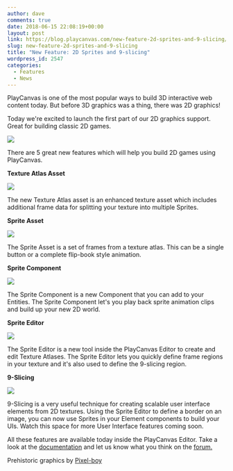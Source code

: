 ```yaml
---
author: dave
comments: true
date: 2018-06-15 22:08:19+00:00
layout: post
link: https://blog.playcanvas.com/new-feature-2d-sprites-and-9-slicing/
slug: new-feature-2d-sprites-and-9-slicing
title: "New Feature: 2D Sprites and 9-slicing"
wordpress_id: 2547
categories:
  - Features
  - News
---
```


PlayCanvas is one of the most popular ways to build 3D interactive web content today. But before 3D graphics was a thing, there was 2D graphics!

Today we're excited to launch the first part of our 2D graphics support. Great for building classic 2D games.

![](https://blog.playcanvas.com/wp-content/uploads/2018/06/sprite-game.gif)

There are 5 great new features which will help you build 2D games using PlayCanvas.

**Texture Atlas Asset**

![](https://blog.playcanvas.com/wp-content/uploads/2018/06/texture-atlas-300x267.jpg)

The new Texture Atlas asset is an enhanced texture asset which includes additional frame data for splitting your texture into multiple Sprites.

**Sprite Asset**

![](https://blog.playcanvas.com/wp-content/uploads/2018/06/sprite-300x187.jpg)

The Sprite Asset is a set of frames from a texture atlas. This can be a single button or a complete flip-book style animation.

**Sprite Component**

![](https://blog.playcanvas.com/wp-content/uploads/2018/06/run.gif)

The Sprite Component is a new Component that you can add to your Entities. The Sprite Component let's you play back sprite animation clips and build up your new 2D world.

**Sprite Editor**

![](https://blog.playcanvas.com/wp-content/uploads/2018/06/sprite-editor-1024x621.jpg)

The Sprite Editor is a new tool inside the PlayCanvas Editor to create and edit Texture Atlases. The Sprite Editor lets you quickly define frame regions in your texture and it's also used to define the 9-slicing region.

**9-Slicing**

![](https://blog.playcanvas.com/wp-content/uploads/2018/06/button-resize.gif)

9-Slicing is a very useful technique for creating scalable user interface elements from 2D textures. Using the Sprite Editor to define a border on an image, you can now use Sprites in your Element components to build your UIs. Watch this space for more User Interface features coming soon.

All these features are available today inside the PlayCanvas Editor. Take a look at the [documentation](https://developer.playcanvas.com/en/user-manual/2D/) and let us know what you think on the [forum.](https://forum.playcanvas.com)

Prehistoric graphics by [Pixel-boy](https://twitter.com/2pblog1)

